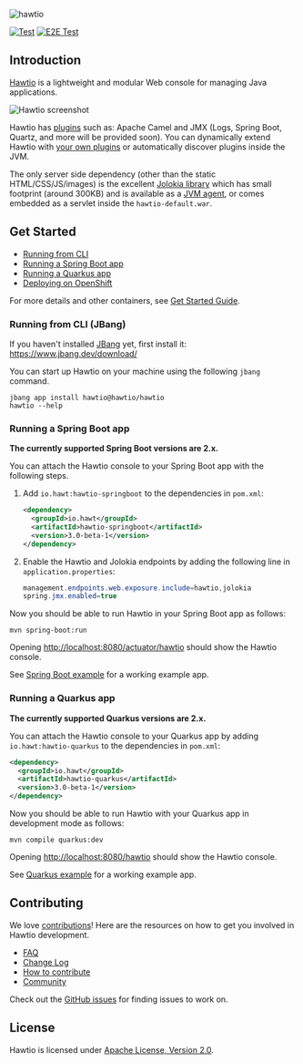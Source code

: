 ![hawtio][logo]

[![Test](https://github.com/hawtio/hawtio/actions/workflows/test.yml/badge.svg?branch=4.x)](https://github.com/hawtio/hawtio/actions/workflows/test.yml)
[![E2E Test](https://github.com/hawtio/hawtio/actions/workflows/e2e_test.yml/badge.svg?branch=4.x)](https://github.com/hawtio/hawtio/actions/workflows/e2e_test.yml)

## Introduction

[Hawtio](http://hawt.io) is a lightweight and modular Web console for managing Java applications.

![Hawtio screenshot](https://raw.githubusercontent.com/hawtio/website/main/static/images/screenshots/camel-route.png)

Hawtio has [plugins](http://hawt.io/docs/plugins/) such as: Apache Camel and JMX (Logs, Spring Boot, Quartz, and more will be provided soon).
You can dynamically extend Hawtio with [your own plugins](https://github.com/hawtio/hawtio-sample-plugin-ts) or automatically discover plugins inside the JVM.

The only server side dependency (other than the static HTML/CSS/JS/images) is the excellent [Jolokia library](http://jolokia.org) which has small footprint (around 300KB) and is available as a [JVM agent](http://jolokia.org/agent/jvm.html), or comes embedded as a servlet inside the `hawtio-default.war`.

## Get Started

- [Running from CLI](#running-from-cli-jbang)
- [Running a Spring Boot app](#running-a-spring-boot-app)
- [Running a Quarkus app](#running-a-quarkus-app)
- [Deploying on OpenShift](https://github.com/hawtio/hawtio-online)

For more details and other containers, see [Get Started Guide](http://hawt.io/docs/get-started/).

### Running from CLI (JBang)

If you haven't installed [JBang](https://www.jbang.dev/) yet, first install it: <https://www.jbang.dev/download/>

You can start up Hawtio on your machine using the following `jbang` command.

```console
jbang app install hawtio@hawtio/hawtio
hawtio --help
```

### Running a Spring Boot app

**The currently supported Spring Boot versions are 2.x.**

You can attach the Hawtio console to your Spring Boot app with the following steps.

1. Add `io.hawt:hawtio-springboot` to the dependencies in `pom.xml`:

   ```xml
   <dependency>
     <groupId>io.hawt</groupId>
     <artifactId>hawtio-springboot</artifactId>
     <version>3.0-beta-1</version>
   </dependency>
   ```

2. Enable the Hawtio and Jolokia endpoints by adding the following line in `application.properties`:

   ```java
   management.endpoints.web.exposure.include=hawtio,jolokia
   spring.jmx.enabled=true
   ```

Now you should be able to run Hawtio in your Spring Boot app as follows:

```console
mvn spring-boot:run
```

Opening <http://localhost:8080/actuator/hawtio> should show the Hawtio console.

See [Spring Boot example](https://github.com/hawtio/hawtio/tree/hawtio-3.0-beta-1/examples/springboot) for a working example app.

### Running a Quarkus app

**The currently supported Quarkus versions are 2.x.**

You can attach the Hawtio console to your Quarkus app by adding `io.hawt:hawtio-quarkus` to the dependencies in `pom.xml`:

```xml
<dependency>
  <groupId>io.hawt</groupId>
  <artifactId>hawtio-quarkus</artifactId>
  <version>3.0-beta-1</version>
</dependency>
```

Now you should be able to run Hawtio with your Quarkus app in development mode as follows:

```console
mvn compile quarkus:dev
```

Opening <http://localhost:8080/hawtio> should show the Hawtio console.

See [Quarkus example](https://github.com/hawtio/hawtio/tree/hawtio-3.0-beta-1/examples/quarkus) for a working example app.

## Contributing

We love [contributions](http://hawt.io/docs/contributing/)!  Here are the resources on how to get you involved in Hawtio development.

- [FAQ](http://hawt.io/docs/faq/)
- [Change Log](CHANGES.md)
- [How to contribute](http://hawt.io/docs/contributing/)
- [Community](http://hawt.io/community/)

Check out the [GitHub issues](https://github.com/hawtio/hawtio/issues) for finding issues to work on.

## License

Hawtio is licensed under [Apache License, Version 2.0](LICENSE.txt).

[logo]: http://hawt.io/images/hawtio_logo.svg "hawtio"
